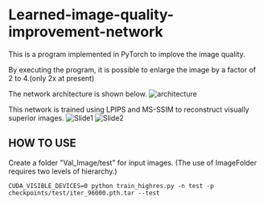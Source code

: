 # Learned-image-quality-improvement-network
This is a program implemented in PyTorch to implove the image quality.

By executing the program, it is possible to enlarge the image by a factor of 2 to 4.(only 2x at present)

The network architecture is shown below.
![architecture](https://github.com/Yoshiki172/Learned-image-quality-improvement-network/assets/46835185/d4c46373-b353-40ea-9fa7-0175ecedfb2e)

This network is trained using LPIPS and MS-SSIM to reconstruct visually superior images.
![Slide1](https://github.com/Yoshiki172/Learned-image-quality-improvement-network/assets/46835185/58c26651-ed88-47ef-a825-d45777336b34)
![Slide2](https://github.com/Yoshiki172/Learned-image-quality-improvement-network/assets/46835185/21de3092-f53e-4c1c-872b-0bd0cafac035)

## HOW TO USE
Create a folder "Val_Image/test" for input images.
(The use of ImageFolder requires two levels of hierarchy.)
```
CUDA_VISIBLE_DEVICES=0 python train_highres.py -n test -p checkpoints/test/iter_96000.pth.tar --test
```
